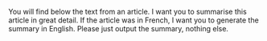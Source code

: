 You will find below the text from an article. I want you to summarise this article in great detail. If the article was in French, I want you to generate the summary in English. Please just output the summary, nothing else.